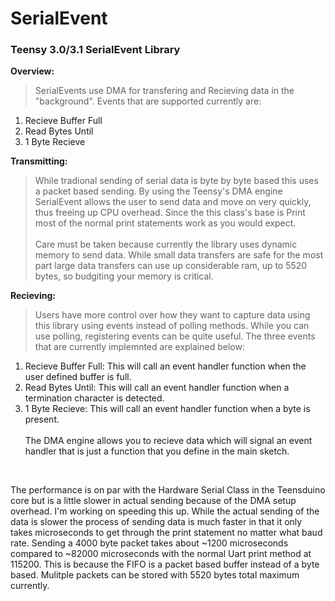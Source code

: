 SerialEvent
=========

<h3>Teensy 3.0/3.1 SerialEvent Library</h3>

<b>Overview:</b><br>
>SerialEvents use DMA for transfering and Recieving data in the "background". 
Events that are supported currently are:<br>
1.  Recieve Buffer Full<br>
2.  Read Bytes Until<br>
3.  1 Byte Recieve<br>

<b>Transmitting:</b><br>
> While tradional sending of serial data is byte by byte based this uses a packet based sending. By using the Teensy's DMA engine SerialEvent allows the user to send data and move on very quickly, thus freeing up CPU overhead. Since the this class's base is Print most of the normal print statements work as you would expect.<br><br>
Care must be taken because currently the library uses dynamic memory to send data. While small data transfers are safe for the most part large data transfers can use up considerable ram, up to 5520 bytes, so budgiting your memory is critical.<br>

<b>Recieving:</b><br>
> Users have more control over how they want to capture data using this library using events instead of polling methods. While you can use polling, registering events can be quite useful. The three events that are currently implemnted are explained below:<br>
1.  Recieve Buffer Full: This will call an event handler function when the user defined buffer is full.<br>
2.  Read Bytes Until: This will call an event handler function when a termination character is detected.<br>
3.  1 Byte Recieve: This will call an event handler function when a byte is present.<br><br>
The DMA engine allows you to recieve data which will signal an event handler that is just a function that you define in the main sketch. 
<br>

The performance is on par with the Hardware Serial Class in the Teensduino core but is a little slower in actual sending because of the DMA setup overhead. I'm working on speeding this up. While the actual sending of the data is slower the process of sending data is much faster in that it only takes microseconds to get through the print statement no matter what baud rate. Sending a 4000 byte packet takes about ~1200 microseconds compared to ~82000 microseconds with the normal Uart print method at 115200. This is because the FIFO is a packet based buffer instead of a byte based. Mulitple packets can be stored with 5520 bytes total maximum currently.<br>
</ul>
